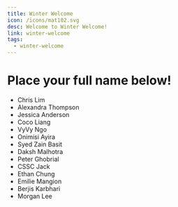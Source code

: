 ```yaml
---
title: Winter Welcome
icon: /icons/mat102.svg
desc: Welcome to Winter Welcome!
link: winter-welcome
tags:
  - winter-welcome
---
```


# Place your full name below!

- Chris Lim
- Alexandra Thompson
- Jessica Anderson
- Coco Liang
- VyVy Ngo
- Onimisi Ayira
- Syed Zain Basit
- Daksh Malhotra
- Peter Ghobrial
- CSSC Jack
- Ethan Chung
- Emilie Mangion
- Berjis Karbhari
- Morgan Lee
